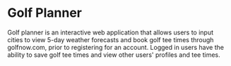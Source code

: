 # Golf Planner

Golf planner is an interactive web application that allows users to input cities to view 5-day weather forecasts and book golf tee times through golfnow.com, prior to registering for an account. Logged in users have the ability to save golf tee times and view other users' profiles and tee times.




